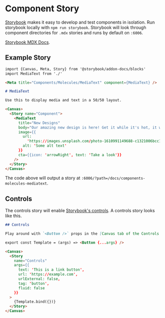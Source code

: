 # Component Story

[Storybook](https://storybook.js.org/docs/react/get-started/introduction) makes it easy to develop and test components in isolation. Run storybook locally with `npm run storybook`. Storybook will look through component directories for `.mdx` stories and runs by default on `:6006`.

[Storybook MDX Docs](https://storybook.js.org/docs/react/api/mdx).

## Example Story

```md
import {Canvas, Meta, Story} from '@storybook/addon-docs/blocks'
import MediaText from './'

<Meta title="Components/Molecules/MediaText" component={MediaText} />

# MediaText

Use this to display media and text in a 50/50 layout.

<Canvas>
  <Story name="Component">
    <MediaText
      title="New Designs"
      body="Our amazing new design is here! Get it while it's hot, it won't be hot for long... uh oh, already cooling."
      image={{
        url:
          'https://images.unsplash.com/photo-1610991149688-c1321006bcc1?ixid=MXwxMjA3fDB8MHxwaG90by1wYWdlfHx8fGVufDB8fHw%3D&ixlib=rb-1.2.1&auto=format&fit=crop&w=1110&q=60',
        alt: 'Some alt text'
      }}
      cta={{icon: 'arrowRight', text: 'Take a look'}}
    />
  </Story>
</Canvas>
```

The code above will output a story at `:6006/?path=/docs/components-molecules-mediatext`.

## Controls

The controls story will enable [Storybook's controls](https://storybook.js.org/docs/react/essentials/controls#gatsby-focus-wrapper). A controls story looks like this.

```md
## Controls

Play around with `<Button />` props in the [Canvas tab of the Controls story](?path=/story/design-system-atoms-button--controls).

export const Template = (args) => <Button {...args} />

<Canvas>
  <Story
    name="Controls"
    args={{
      text: 'This is a link button',
      url: 'https://example.com',
      urlExternal: false,
      tag: 'button',
      fluid: false
    }}
  >
    {Template.bind({})}
  </Story>
</Canvas>
```
